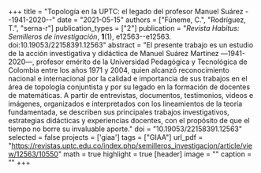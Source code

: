 +++
title = "Topología en la UPTC: el legado del profesor Manuel Suárez --1941-2020--"
date = "2021-05-15"
authors = ["Fúneme, C.", "Rodríguez, T.", "serna-r"]
publication_types = ["2"]
publication = "*Revista Habitus: Semilleros de investigación*, **1**(1), e12563--e12563. doi:10.19053/22158391.12563"
abstract = "El presente trabajo es un estudio de la acción investigativa y didáctica de Manuel Suárez Martínez ―1941-2020―, profesor emérito de la Universidad Pedagógica  y  Tecnológica  de  Colombia  entre  los  años  1971  y  2004,  quien alcanzó reconocimiento nacional e internacional por la calidad e importancia de sus trabajos en el área de topología conjuntista y por su legado en la formación de docentes de matemáticas. A partir de entrevistas, documentos, testimonios, videos e imágenes, organizados e interpretados con los lineamientos de la teoría fundamentada, se describen sus principales trabajos investigativos, estrategias didácticas y experiencias docentes, con el propósito de que el tiempo no borre su invaluable aporte."
doi = "10.19053/22158391.12563"
selected = false
projects = ['giaa']
tags = ["GIAA"]
url_pdf = "https://revistas.uptc.edu.co/index.php/semilleros_investigacion/article/view/12563/10550"
math = true
highlight = true
[header]
image = ""
caption = ""
+++
